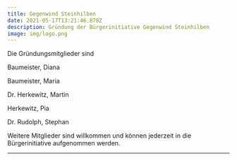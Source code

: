 ```yaml
---
title: Gegenwind Steinhilben
date: 2021-05-17T13:21:46.878Z
description: Gründung der Bürgerinitiative Gegenwind Steinhilben
image: img/logo.png
---
```

Die Gründungsmitglieder sind

Baumeister, Diana

Baumeister, Maria

Dr. Herkewitz, Martin

Herkewitz, Pia

Dr. Rudolph, Stephan


Weitere Mitglieder sind willkommen und können jederzeit in die Bürgerinitiative aufgenommen werden.
___________